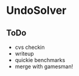UndoSolver
==========

ToDo
----

-   cvs checkin
-   writeup
-   quickie benchmarks
-   merge with gamesman!

